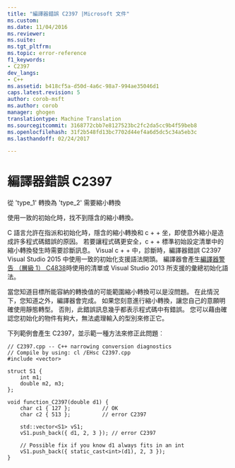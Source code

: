 ```yaml
---
title: "編譯器錯誤 C2397 |Microsoft 文件"
ms.custom: 
ms.date: 11/04/2016
ms.reviewer: 
ms.suite: 
ms.tgt_pltfrm: 
ms.topic: error-reference
f1_keywords:
- C2397
dev_langs:
- C++
ms.assetid: b418cf5a-d50d-4a6c-98a7-994ae35046d1
caps.latest.revision: 5
author: corob-msft
ms.author: corob
manager: ghogen
translationtype: Machine Translation
ms.sourcegitcommit: 3168772cbb7e8127523bc2fc2da5cc9b4f59beb8
ms.openlocfilehash: 31f2b548fd13bc7702d44ef4a6d5dc5c34a5eb3c
ms.lasthandoff: 02/24/2017

---
```

# <a name="compiler-error-c2397"></a>編譯器錯誤 C2397
從 'type_1' 轉換為 'type_2' 需要縮小轉換  
  
 使用一致的初始化時，找不到隱含的縮小轉換。  
  
 C 語言允許在指派和初始化時，隱含的縮小轉換和 c + + 坐，即使意外縮小是造成許多程式碼錯誤的原因。 若要讓程式碼更安全，c + + 標準初始設定清單中的縮小轉換發生時需要診斷訊息。 Visual c + + 中，診斷時，編譯器錯誤 C2397 Visual Studio 2015 中使用一致的初始化支援語法開頭。 編譯器會產生[編譯器警告 （層級 1） C4838](../../error-messages/compiler-warnings/compiler-warning-level-1-c4838.md)時使用的清單或 Visual Studio 2013 所支援的彙總初始化語法。  
  
 當您知道目標所能容納的轉換值的可能範圍縮小轉換可以是沒問題。 在此情況下，您知道之外，編譯器會完成。 如果您刻意進行縮小轉換，讓您自己的意願明確使用靜態轉型。 否則，此錯誤訊息幾乎都表示程式碼中有錯誤。 您可以藉由確認您初始化的物件有夠大，無法處理輸入的型別來修正它。  
  
 下列範例會產生 C2397，並示範一種方法來修正此問題︰  
  
```  
// C2397.cpp -- C++ narrowing conversion diagnostics  
// Compile by using: cl /EHsc C2397.cpp  
#include <vector>   
  
struct S1 {  
    int m1;  
    double m2, m3;  
};  
  
void function_C2397(double d1) {  
    char c1 { 127 };          // OK  
    char c2 { 513 };          // error C2397  
  
    std::vector<S1> vS1;  
    vS1.push_back({ d1, 2, 3 }); // error C2397  
  
    // Possible fix if you know d1 always fits in an int  
    vS1.push_back({ static_cast<int>(d1), 2, 3 });   
}  
```
